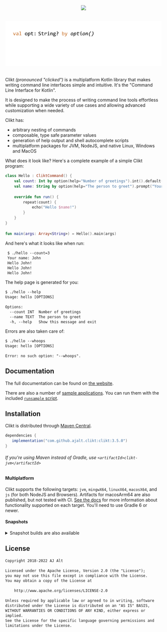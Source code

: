<h1 align="center">
    <img src="docs/img/wordmark.svg">
    <p><img src="docs/img/animation.png"></p>
</h1>

Clikt *(pronounced "clicked")* is a multiplatform Kotlin library that makes writing command line
interfaces simple and intuitive. It's the "Command Line Interface for Kotlin".

It is designed to make the process of writing command line tools effortless
while supporting a wide variety of use cases and allowing advanced
customization when needed.

Clikt has:

 * arbitrary nesting of commands
 * composable, type safe parameter values
 * generation of help output and shell autocomplete scripts
 * multiplatform packages for JVM, NodeJS, and native Linux, Windows and MacOS 

What does it look like? Here's a complete example of a simple Clikt program:

```kotlin
class Hello : CliktCommand() {
    val count: Int by option(help="Number of greetings").int().default(1)
    val name: String by option(help="The person to greet").prompt("Your name")

    override fun run() {
        repeat(count) {
            echo("Hello $name!")
        }
    }
}

fun main(args: Array<String>) = Hello().main(args)
```

And here's what it looks like when run:

```
 $ ./hello --count=3
 Your name: John
 Hello John!
 Hello John!
 Hello John!
```

The help page is generated for you:

```
$ ./hello --help
Usage: hello [OPTIONS]

Options:
  --count INT  Number of greetings
  --name TEXT  The person to greet
  -h, --help   Show this message and exit
```

Errors are also taken care of:

```
$ ./hello --whoops
Usage: hello [OPTIONS]

Error: no such option: "--whoops".
```

## Documentation

The full documentation can be found on [the website](https://ajalt.github.io/clikt).

There are also a number of [sample applications](samples/). You can run
them with the included [`runsample` script](runsample).

## Installation

Clikt is distributed through [Maven Central](https://search.maven.org/artifact/com.github.ajalt.clikt/clikt).

```groovy
dependencies {
   implementation("com.github.ajalt.clikt:clikt:3.5.0")
}
```


###### If you're using Maven instead of Gradle, use `<artifactId>clikt-jvm</artifactId>`

#### Multiplatform

Clikt supports the following targets: `jvm`, `mingwX64`, `linuxX64`, `macosX64`, and `js` (for both NodeJS and
Browsers). Artifacts for macosArm64 are also published, but not tested with CI.
[See the docs](https://ajalt.github.io/clikt/advanced/#multiplatform-support) for more information about functionality
supported on each target. You'll need to use Gradle 6 or newer.

#### Snapshots

<details>
<summary>Snapshot builds are also available</summary>
   
<a href="https://oss.sonatype.org/content/repositories/snapshots/com/github/ajalt/clikt/clikt/"><img src="https://img.shields.io/nexus/s/com.github.ajalt.clikt/clikt?color=blue&label=latest%20shapshot&server=https%3A%2F%2Foss.sonatype.org"/></a>
   
<p>
You'll need to add the Sonatype snapshots repository: 
      
```kotlin
repositories {
    maven {
        url = uri("https://oss.sonatype.org/content/repositories/snapshots/")
    }
}
```
</p>
</details>

## License

    Copyright 2018-2022 AJ Alt

    Licensed under the Apache License, Version 2.0 (the "License");
    you may not use this file except in compliance with the License.
    You may obtain a copy of the License at

        http://www.apache.org/licenses/LICENSE-2.0

    Unless required by applicable law or agreed to in writing, software
    distributed under the License is distributed on an "AS IS" BASIS,
    WITHOUT WARRANTIES OR CONDITIONS OF ANY KIND, either express or implied.
    See the License for the specific language governing permissions and
    limitations under the License.
